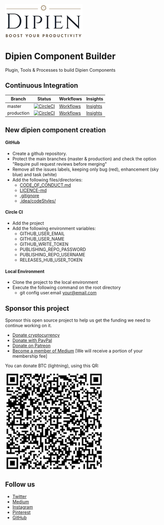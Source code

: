 [![Dipien](https://raw.githubusercontent.com/dipien/dipien-component-builder/master/.github/dipien_logo.png)](http://www.dipien.com)

# Dipien Component Builder
Plugin, Tools &amp; Processes to build Dipien Components

## Continuous Integration
|Branch|Status|Workflows|Insights|
| ------------- | ------------- | ------------- | ------------- |
|master|[![CircleCI](https://circleci.com/gh/dipien/dipien-component-builder/tree/master.svg?style=svg)](https://circleci.com/gh/dipien/dipien-component-builder/tree/master)|[Workflows](https://circleci.com/gh/dipien/workflows/dipien-component-builder/tree/master)|[Insights](https://circleci.com/build-insights/gh/dipien/dipien-component-builder/master)|
|production|[![CircleCI](https://circleci.com/gh/dipien/dipien-component-builder/tree/production.svg?style=svg)](https://circleci.com/gh/dipien/dipien-component-builder/tree/production)|[Workflows](https://circleci.com/gh/dipien/workflows/dipien-component-builder/tree/production)|[Insights](https://circleci.com/build-insights/gh/dipien/dipien-component-builder/production)|

## New dipien component creation

#### GitHub
* Create a github repository.
* Protect the main branches (master & production) and check the option "Require pull request reviews before merging"
* Remove all the issues labels, keeping only bug (red), enhancement (sky blue) and task (white)
* Add the following files/directories:
  * [CODE_OF_CONDUCT.md](CODE_OF_CONDUCT.md)
  * [LICENCE-md](LICENCE.md)
  * [.gitignore](.gitignore)
  * [.idea/codeStyles/](.idea/codeStyles/)

#### Circle CI
* Add the project
* Add the following environment variables:
  * GITHUB_USER_EMAIL
  * GITHUB_USER_NAME
  * GITHUB_WRITE_TOKEN
  * PUBLISHING_REPO_PASSWORD
  * PUBLISHING_REPO_USERNAME
  * RELEASES_HUB_USER_TOKEN

#### Local Environment
* Clone the project to the local environment
* Execute the following command on the root directory
  * git config user.email your@email.com

## Sponsor this project

Sponsor this open source project to help us get the funding we need to continue working on it.

* [Donate cryptocurrency](http://coinbase.dipien.com/)
* [Donate with PayPal](http://paypal.dipien.com/)
* [Donate on Patreon](http://patreon.dipien.com/)
* [Become a member of Medium](https://maxirosson.medium.com/membership) [We will receive a portion of your membership fee]

You can donate BTC (lightning), using this QR:

![BTC](https://raw.githubusercontent.com/dipien/dipien-component-builder/master/.github/btc_lightning.png)

## Follow us
* [Twitter](http://twitter.dipien.com)
* [Medium](http://medium.dipien.com)
* [Instagram](http://instagram.dipien.com)
* [Pinterest](http://pinterest.dipien.com)
* [GitHub](http://github.dipien.com)
